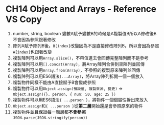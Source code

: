 **CH14 Object and Arrays - Reference VS Copy**
=============

1. number, string, boolean 變數A賦予變數B的時候是A複製值B所以A修改後B不會因為參照跟著修改
2. 陣列A賦予陣列B後，```B[index]```改變因為不是直接修改陣列B，所以會因為參照```A[index]```也跟著改變
3. 複製陣列可以用```Array.slice()```，不帶值進去會回傳完整陣列而不是參考
4. 複製陣列可以用```[].concat(Array)```，將Array陣列合併到空陣列並回傳
5. 複製陣列可以用```Array.from(Array)```，不參照的複製原來陣列並回傳
6. 複製陣列可以用ES6語法```[...Array]```，將Array陣列拆開一個一個放入
7. 複製物件同樣不能由A直接賦予B會變成參照
8. 複製物件可以用```Object.assign(預設值, 複製來源, 變更)``` => ```Object.assign({}, person, { num: 50, age: 25 })```
9. 複製物件可以用ES6語法```{ ...person }```，將物件一個個屬性拆出來放入
10. ```Object.assign```和```{ ...person }```從**第二層**開始還是會參照原來的物件
11. 複製物件並且保證每一階層都**不會參照**```JSON.parse(JSON.stringify(person))```
